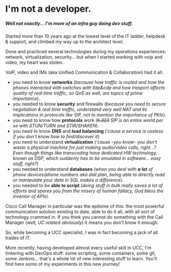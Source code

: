 I'm not a developer.
====================
##### Well not exactly... I'm more of an infra guy doing dev stuff.

Started more than 10 years ago at the lowest level of the IT ladder, helpdesk & support, and climbed my way up to the architect level.

Done and practiced several technologies during my operations experiences: network, virtualization, security... but when I started working with voip and video, my heart was stolen.

VoIP, video and IMs (aka Unified Communication & Collaboration) had it all:
* you need to know **networks** (_because how traffic is routed and how the phones interacted with switches with lldp&cdp and how trasport affects quality of real time traffic, so QoS as well, are topics of prime importance_).
* you needed to know **security** and firewalls (_because you need to secure negotiation & real time traffic, understand very well NAT and its implications in protocols like SIP, not to mention the importance of PKIs_).
* you need to know how **protocols** work (_~~h.323~~ SIP is an entire world per se with STUN/TURN and STIR/SHAKEN_).
* you need to know **DNS** and **load balancing** (_'cause a service is useless if you don't know how to find/discover it_)
* you need to understand **virtualization** (_'cause -you know- you don't waste a physical machine for just making audio/video calls, right...? Even though things like transcoding have dedicated HW technology, known as DSP, which suddenly has to be emulated in software... easy stuff, right?_)
* you needed to understand **databases** (_when you deal with **a lot** of phone devices/phone numbers aka dial plan, being able to directly read or manipulate your data in SQL makes a difference_).
* you needed to be **able to script** (_doing stuff in bulk really saves a lot of efforts and spares you from the misery of human fallacy, God bless the inventor of APIs_).

Cisco Call Manager in particular was the epitome of this: the most powerful communication solution existing to date, able to do it all, with all sort of technology crammed in. If you think you cannot do something with the Call Manager (_well, UC related obviously_) it means you don't know it enough.

So, while becoming a UCC specialist, I was in fact becoming a jack of all trades of IT.

More recently, having developed almost every useful skill in UCC, I'm tinkering with DevOps stuff: some scripting, some containers, some git, some Jenkins... that's a whole lot of new interesting stuff to learn. You'll find here some of my experiments in this new journey!
